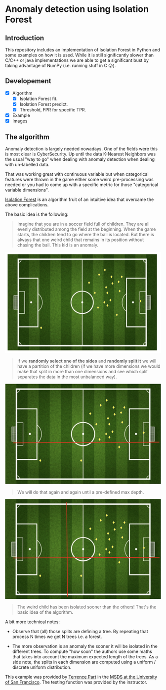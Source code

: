 # Anomaly detection using Isolation Forest

## Introduction

This repository includes an implementation of Isolation Forest in Python and some examples on how it is used. While it is still significantly slower than C/C++ or java implementations we are able to get a significant bust by taking advantage of NumPy (i.e. running stuff in C 😜).

## Developement

- [X] Algorithm
  - [X] Isolation Forest fit.
  - [X] Isolation Forest predict.
  - [X] Threshold, FPR for specific TPR.
- [X] Example
- [X] Images

## The algorithm

Anomaly detection is largely needed nowadays. One of the fields were this is most clear is CyberSecurity. Up until the data K-Nearest Neighbors was the usual "way to go" when dealing with anomaly detection when dealing with un-labelled data.

That was working great with continuous variable but when categorical features were thrown in the game either some weird pre-processing was needed or you had to come up with a specific metric for those "categorical variable dimensions".

[Isolation Forest](https://cs.nju.edu.cn/zhouzh/zhouzh.files/publication/icdm08b.pdf?q=isolation-forest) is an algorithm fruit of an intuitive idea that overcame the above complications.

The basic idea is the following:

> Imagine that you are in a soccer field full of children. They are all evenly distributed among the field at the beginning. When the game starts, the children tend to go where the ball is located. But there is always that one weird child that remains in its position without chasing the ball. This kid is an anomaly. 

<p align="center">
  <img src="https://github.com/r0mer0m/anomaly-detection-isolation-forest/blob/master/images/field_1.png">
</p>

> If we **randomly select one of the sides** and **randomly split it** we will have a partition of the children (if we have more dimensions we would make that split in more than one dimensions and see which split separates the data in the most unbalanced way).

<p align="center">
  <img src="https://github.com/r0mer0m/anomaly-detection-isolation-forest/blob/master/images/field_2.png">
</p>

> We will do that again and again until a pre-defined max depth.

<p align="center">
  <img src="https://github.com/r0mer0m/anomaly-detection-isolation-forest/blob/master/images/field_3.png">
</p>

> The weird child has been isolated sooner than the others! That's the basic idea of the algorithm. 

A bit more technical notes:

* Observe that (all) those splits are defining a tree. By repeating that process N times we get N trees i.e. a forest. 

* The more observation is an anomaly the sooner it will be isolated in the different trees. To compute "how soon" the authors use some maths that takes into account the maximum expected length of the trees. As a side note, the splits in each dimension are computed using a uniform / discrete uniform distribution.

This example was provided by [Terrence Part](https://github.com/parrt) in the [MSDS at the University of San Francisco](https://www.usfca.edu/arts-sciences/graduate-programs/data-science). The testing function was provided by the instructor.

